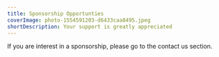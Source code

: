 ```yaml
---
title: Sponsorship Opportunties
coverImage: photo-1554591203-d6433caa8495.jpeg
shortDescription: Your support is greatly appreciated
---
```

If you are interest in a sponsorship, please go to the contact us section.